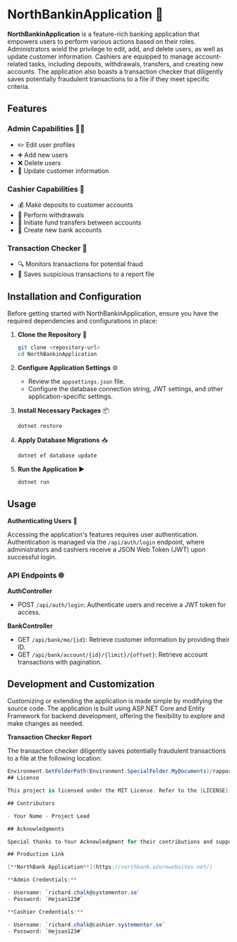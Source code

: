 # NorthBankinApplication 🏦

**NorthBankinApplication** is a feature-rich banking application that empowers users to perform various actions based on their roles. Administrators wield the privilege to edit, add, and delete users, as well as update customer information. Cashiers are equipped to manage account-related tasks, including deposits, withdrawals, transfers, and creating new accounts. The application also boasts a transaction checker that diligently saves potentially fraudulent transactions to a file if they meet specific criteria.

## Features

### Admin Capabilities 👩‍💼

- ✏️ Edit user profiles
- ➕ Add new users
- ❌ Delete users
- 🔄 Update customer information

### Cashier Capabilities 💼

- 💰 Make deposits to customer accounts
- 💸 Perform withdrawals
- 🔀 Initiate fund transfers between accounts
- 🏦 Create new bank accounts

### Transaction Checker 🚫

- 🔍 Monitors transactions for potential fraud
- 📝 Saves suspicious transactions to a report file

## Installation and Configuration

Before getting started with NorthBankinApplication, ensure you have the required dependencies and configurations in place:

1. **Clone the Repository** 🔗

    ```bash
    git clone <repository-url>
    cd NorthBankinApplication
    ```

2. **Configure Application Settings** ⚙️

    - Review the `appsettings.json` file.
    - Configure the database connection string, JWT settings, and other application-specific settings.

3. **Install Necessary Packages** 📦

    ```bash
    dotnet restore
    ```

4. **Apply Database Migrations** 📥

    ```bash
    dotnet ef database update
    ```

5. **Run the Application** ▶️

    ```bash
    dotnet run
    ```

## Usage

**Authenticating Users** 🔐

Accessing the application's features requires user authentication. Authentication is managed via the `/api/auth/login` endpoint, where administrators and cashiers receive a JSON Web Token (JWT) upon successful login.

### API Endpoints 🌐

**AuthController**

- POST `/api/auth/login`: Authenticate users and receive a JWT token for access.

**BankController**

- GET `/api/bank/me/{id}`: Retrieve customer information by providing their ID.
- GET `/api/bank/account/{id}/{limit}/{offset}`: Retrieve account transactions with pagination.

## Development and Customization

Customizing or extending the application is made simple by modifying the source code. The application is built using ASP.NET Core and Entity Framework for backend development, offering the flexibility to explore and make changes as needed.

**Transaction Checker Report**

The transaction checker diligently saves potentially fraudulent transactions to a file at the following location:

```csharp
Environment.GetFolderPath(Environment.SpecialFolder.MyDocuments)/rapport.txt
## License

This project is licensed under the MIT License. Refer to the [LICENSE](link-to-license-file) file for detailed information.

## Contributors

- Your Name - Project Lead

## Acknowledgments

Special thanks to Your Acknowledgment for their contributions and support.

## Production Link

[**NorthBank Application**](https://northbank.azurewebsites.net/)

**Admin Credentials:**

- Username: `richard.chalk@systementor.se`
- Password: `Hejsan123#`

**Cashier Credentials:**

- Username: `richard.chalk@cashier.systementor.se`
- Password: `Hejsan123#`

